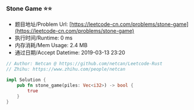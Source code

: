 
### Stone Game :star::star:
- 题目地址/Problem Url: [https://leetcode-cn.com/problems/stone-game](https://leetcode-cn.com/problems/stone-game)
- 执行时间/Runtime: 0 ms 
- 内存消耗/Mem Usage: 2.4 MB
- 通过日期/Accept Datetime: 2019-03-13 23:20

```rust
// Author: Netcan @ https://github.com/netcan/Leetcode-Rust
// Zhihu: https://www.zhihu.com/people/netcan

impl Solution {
    pub fn stone_game(piles: Vec<i32>) -> bool {
        true
    }
}

```
